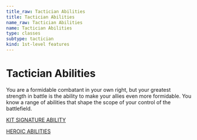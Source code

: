 ```yaml
---
title_raw: Tactician Abilities
title: Tactician Abilities
name_raw: Tactician Abilities
name: Tactician Abilities
type: classes
subtype: tactician
kind: 1st-level features
---
```


# Tactician Abilities

You are a formidable combatant in your own right, but your greatest strength in battle is the ability to make your allies even more formidable. You know a range of abilities that shape the scope of your control of the battlefield.

[KIT SIGNATURE ABILITY](./Kit%20Signature%20Ability.md)

[HEROIC ABILITIES](./Heroic%20Abilities/Heroic%20Abilities.md)
